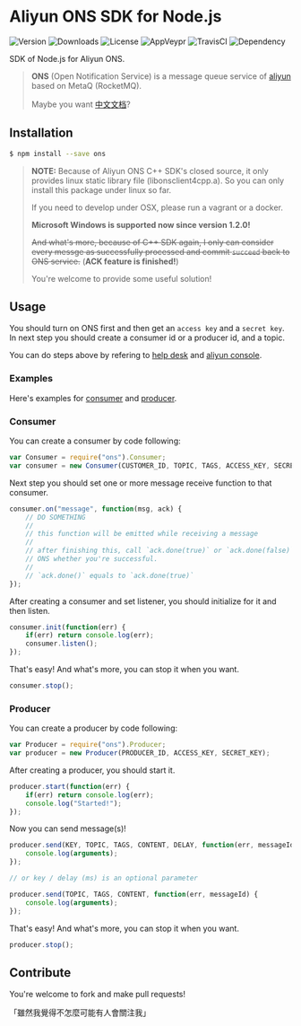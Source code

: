 # Aliyun ONS SDK for Node.js

![Version](http://img.shields.io/npm/v/ons.svg)
![Downloads](http://img.shields.io/npm/dm/ons.svg)
![License](https://img.shields.io/npm/l/ons.svg?style=flat)
![AppVeypr](https://ci.appveyor.com/api/projects/status/9qdfjl7ig6s9d72s/branch/master?svg=true)
![TravisCI](https://travis-ci.org/XadillaX/aliyun-ons.svg)
![Dependency](https://david-dm.org/XadillaX/aliyun-ons.svg)

SDK of Node.js for Aliyun ONS.

> **ONS** (Open Notification Service) is a message queue service of [aliyun](http://www.aliyun.com/product/ons/) based on MetaQ (RocketMQ).
>
> Maybe you want [中文文档](README-zh_cn.md)?

## Installation

```sh
$ npm install --save ons
```

> **NOTE:** Because of Aliyun ONS C++ SDK's closed source, it only provides linux static library file (libonsclient4cpp.a). So you can only install this package under linux so far.
>
> If you need to develop under OSX, please run a vagrant or a docker.
>
> **Microsoft Windows is supported now since version 1.2.0!**
>
> ~~And what's more, because of C++ SDK again, I only can consider every messge as successfully processed and commit `succeed` back to ONS service.~~ (**ACK feature is finished!**)
>
> You're welcome to provide some useful solution!

## Usage

You should turn on ONS first and then get an `access key` and a `secret key`. In next step you should create a consumer id or a producer id, and a topic.

You can do steps above by refering to [help desk](https://help.aliyun.com/product/8315024_ons.html) and [aliyun console](http://ons.console.aliyun.com/).

### Examples

Here's examples for [consumer](example/consumer.js) and [producer](example/producer.js).

### Consumer

You can create a consumer by code following:

```javascript
var Consumer = require("ons").Consumer;
var consumer = new Consumer(CUSTOMER_ID, TOPIC, TAGS, ACCESS_KEY, SECRET_KEY);
```

Next step you should set one or more message receive function to that consumer.

```javascript
consumer.on("message", function(msg, ack) {
    // DO SOMETHING
    // 
    // this function will be emitted while receiving a message
    //
    // after finishing this, call `ack.done(true)` or `ack.done(false)` to tell
    // ONS whether you're successful.
    //
    // `ack.done()` equals to `ack.done(true)`
});
```

After creating a consumer and set listener, you should initialize for it and then listen.

```javascript
consumer.init(function(err) {
    if(err) return console.log(err);
    consumer.listen();
});
```

That's easy! And what's more, you can stop it when you want.

```javascript
consumer.stop();
```

### Producer

You can create a producer by code following:

```javascript
var Producer = require("ons").Producer;
var producer = new Producer(PRODUCER_ID, ACCESS_KEY, SECRET_KEY);
```

After creating a producer, you should start it.

```javascript
producer.start(function(err) {
    if(err) return console.log(err);
    console.log("Started!");
});
```

Now you can send message(s)!

```javascript
producer.send(KEY, TOPIC, TAGS, CONTENT, DELAY, function(err, messageId) {
    console.log(arguments);
});

// or key / delay (ms) is an optional parameter

producer.send(TOPIC, TAGS, CONTENT, function(err, messageId) {
    console.log(arguments);
});
```

That's easy! And what's more, you can stop it when you want.

```javascript
producer.stop();
```

## Contribute

You're welcome to fork and make pull requests!

「雖然我覺得不怎麼可能有人會關注我」
